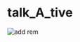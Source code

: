 # talk_A_tive
![add rem](https://github.com/bitsNbyte26/talk_A_tive/assets/87606051/4703396c-847a-488e-b2f1-dabc394b9deb)
